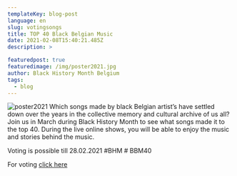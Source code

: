 ```yaml
---
templateKey: blog-post
language: en
slug: votingsongs
title: TOP 40 Black Belgian Music
date: 2021-02-08T15:40:21.485Z
description: >

featuredpost: true
featuredimage: /img/poster2021.jpg
author: Black History Month Belgium
tags:
  - blog
---
```

![poster2021](/img/poster2021.jpg "Poster 2021")
Which songs made by black Belgian artist’s have settled down over the years in the collective memory and cultural archive of us all? Join us in March during Black History Month to see what songs made it to the  top 40. During the live online shows, you will be able to enjoy the music and stories behind the music.

Voting is possible till 28.02.2021 #BHM # BBM40

For voting [click here](https://forms.gle/Q4ws6MSRnVs5DKqf9)
